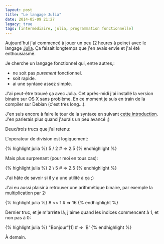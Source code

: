 ```yaml
---
layout: post
title: "Le langage Julia"
date: 2014-05-09 21:27
legacy: true
tags: [intermédiaire, julia, programmation fonctionnelle]
---
```




Aujourd'hui j'ai commencé à jouer un peu (2 heures à peine) avec le langage
[Julia](http://julialang.org/).
Ça faisait longtemps que j'en avais envie et j'ai été enthousiasmé.

<!-- more -->

Je cherche un langage fonctionnel qui, entre autres,:

- ne soit pas *purement* fonctionnel.
- soit rapide.
- ai une syntaxe assez simple.

J'ai peut-être trouvé ça avec Julia. Cet après-midi j'ai installé la
version binaire sur OS X sans problème. En ce moment je suis en train de
la compiler sur Debian (c'est très long…).

J'en suis encore à faire le tour de la syntaxe en suivant
[cette introduction](http://learnxinyminutes.com/docs/julia/). J'en parlerais
plus quand j'aurais un peu avancé ;)

Deux/trois trucs que j'ai retenu:

L'operateur de division est logiquement:

{% highlight julia %}
5 / 2 # => 2.5
{% endhighlight %}

Mais plus surprenant (pour moi en tous cas):

{% highlight julia %}
2 \ 5 # => 2.5
{% endhighlight %}

J'ai hâte de savoir si il y a une utilité à ça ;)

J'ai eu aussi plaisir à retrouver une arithmétique binaire, par exemple
la multiplication par 2:

{% highlight julia %}
8 << 1 # => 16
{% endhighlight %}

Dernier truc, et je m'arrête là, j'aime quand les indices commencent à
1, et non pas à 0:

{% highlight julia %}
"Bonjour"[1] # => 'B'
{% endhighlight %}




À demain.



